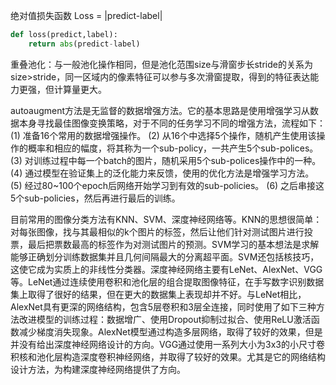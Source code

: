 绝对值损失函数 Loss = |predict-label|


```python
def loss(predict,label):
    return abs(predict-label)
```

重叠池化：与一般池化操作相同，但是池化范围size与滑窗步长stride的关系为size>stride，同一区域内的像素特征可以参与多次滑窗提取，得到的特征表达能力更强，但计算量更大。

autoaugment方法是无监督的数据增强方法。它的基本思路是使用增强学习从数据本身寻找最佳图像变换策略，对于不同的任务学习不同的增强方法，流程如下：
(1) 准备16个常用的数据增强操作。
(2) 从16个中选择5个操作，随机产生使用该操作的概率和相应的幅度，将其称为一个sub-policy，一共产生5个sub-polices。
(3) 对训练过程中每一个batch的图片，随机采用5个sub-polices操作中的一种。
(4) 通过模型在验证集上的泛化能力来反馈，使用的优化方法是增强学习方法。
(5) 经过80~100个epoch后网络开始学习到有效的sub-policies。
(6) 之后串接这5个sub-policies，然后再进行最后的训练。

目前常用的图像分类方法有KNN、SVM、深度神经网络等。KNN的思想很简单：对每张图像，找与其最相似的k个图片的标签，然后让他们针对测试图片进行投票，最后把票数最高的标签作为对测试图片的预测。SVM学习的基本想法是求解能够正确划分训练数据集并且几何间隔最大的分离超平面。SVM还包括核技巧，这使它成为实质上的非线性分类器。深度神经网络主要有LeNet、AlexNet、VGG等。LeNet通过连续使用卷积和池化层的组合提取图像特征，在手写数字识别数据集上取得了很好的结果，但在更大的数据集上表现却并不好。与LeNet相比，AlexNet具有更深的网络结构，包含5层卷积和3层全连接，同时使用了如下三种方法改进模型的训练过程：数据增广、使用Dropout抑制过拟合、使用ReLU激活函数减少梯度消失现象。AlexNet模型通过构造多层网络，取得了较好的效果，但是并没有给出深度神经网络设计的方向。VGG通过使用一系列大小为3x3的小尺寸卷积核和池化层构造深度卷积神经网络，并取得了较好的效果。尤其是它的网络结构设计方法，为构建深度神经网络提供了方向。

